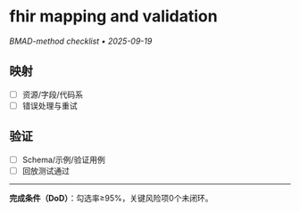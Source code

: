 # fhir mapping and validation

_BMAD-method checklist • 2025-09-19_

## 映射

- [ ] 资源/字段/代码系
- [ ] 错误处理与重试

## 验证

- [ ] Schema/示例/验证用例
- [ ] 回放测试通过

---

**完成条件（DoD）**：勾选率≥95%，关键风险项0个未闭环。
